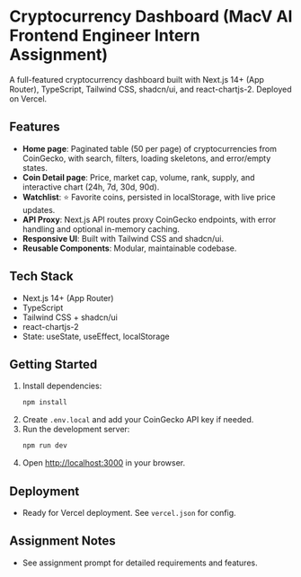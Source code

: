 # Cryptocurrency Dashboard (MacV AI Frontend Engineer Intern Assignment)

A full-featured cryptocurrency dashboard built with Next.js 14+ (App Router), TypeScript, Tailwind CSS, shadcn/ui, and react-chartjs-2. Deployed on Vercel.

## Features

- **Home page**: Paginated table (50 per page) of cryptocurrencies from CoinGecko, with search, filters, loading skeletons, and error/empty states.
- **Coin Detail page**: Price, market cap, volume, rank, supply, and interactive chart (24h, 7d, 30d, 90d).
- **Watchlist**: ⭐ Favorite coins, persisted in localStorage, with live price updates.
- **API Proxy**: Next.js API routes proxy CoinGecko endpoints, with error handling and optional in-memory caching.
- **Responsive UI**: Built with Tailwind CSS and shadcn/ui.
- **Reusable Components**: Modular, maintainable codebase.

## Tech Stack

- Next.js 14+ (App Router)
- TypeScript
- Tailwind CSS + shadcn/ui
- react-chartjs-2
- State: useState, useEffect, localStorage

## Getting Started

1. Install dependencies:
   ```bash
   npm install
   ```
2. Create `.env.local` and add your CoinGecko API key if needed.
3. Run the development server:
   ```bash
   npm run dev
   ```
4. Open [http://localhost:3000](http://localhost:3000) in your browser.

## Deployment

- Ready for Vercel deployment. See `vercel.json` for config.

## Assignment Notes

- See assignment prompt for detailed requirements and features.
